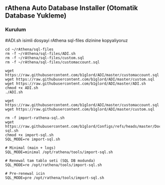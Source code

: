 ## rAthena Auto Database Installer (Otomatik Database Yukleme)

### Kurulum ###
#ADI.sh isimli dosyayi rAthena sql-files dizinine kopyaliyoruz
```
cd ~/rAthena/sql-files
rm -f ~/rAthena/sql-files/ADI.sh
rm -f ~/rAthena/sql-files/custom.sql
rm -f ~/rAthena/sql-files/customaccount.sql

wget https://raw.githubusercontent.com/b1glord/ADI/master/customaccount.sql
wget https://raw.githubusercontent.com/b1glord/ADI/master/custom.sql
wget https://raw.githubusercontent.com/b1glord/ADI/master/ADI.sh
chmod +x ADI.sh
./ADI.sh
```

```
wget https://raw.githubusercontent.com/b1glord/ADI/master/customaccount.sql
wget https://raw.githubusercontent.com/b1glord/ADI/master/custom.sql

rm -f import-rathena-sql.sh
wget https://raw.githubusercontent.com/b1glord/Configs/refs/heads/master/Docker/import-sql.sh
chmod +x import-sql.sh
SQL_MODE=re import-sql.sh
```

```
# Minimal (main + logs)
SQL_MODE=minimal /opt/rathena/tools/import-sql.sh

# Renewal tam tablo seti (SQL DB modunda)
SQL_MODE=re /opt/rathena/tools/import-sql.sh

# Pre-renewal icin
SQL_MODE=pre /opt/rathena/tools/import-sql.sh
```
